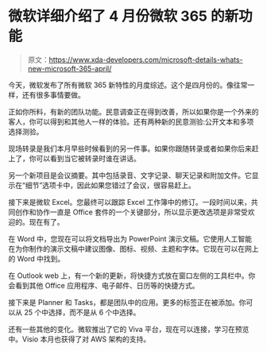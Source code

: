 # 微软详细介绍了 4 月份微软 365 的新功能

> 原文：<https://www.xda-developers.com/microsoft-details-whats-new-microsoft-365-april/>

今天，微软发布了所有微软 365 新特性的月度综述。这个是四月份的。像往常一样，还有很多事情要做。

正如你所料，有新的团队功能。民意调查正在得到改善，所以如果你是一个外来的客人，你可以得到和其他人一样的体验。还有两种新的民意测验:公开文本和多项选择测验。

现场转录是我们本月早些时候看到的另一件事。如果你跟随转录或者如果你后来赶上了，你可以看到当它被转录时谁在讲话。

另一个新项目是会议摘要。其中包括录音、文字记录、聊天记录和附加文件。它显示在“细节”选项卡中，因此如果您错过了会议，很容易赶上。

接下来是微软 Excel。您最终可以跟踪 Excel 工作簿中的修订。一段时间以来，共同创作和协作一直是 Office 套件的一个关键部分，所以显示更改选项是非常受欢迎的。现在有了。

在 Word 中，您现在可以将文档导出为 PowerPoint 演示文稿。它使用人工智能在为你制作的演示文稿中建议图像、图标、视频、主题和字体。它现在可以在网上的 Word 中找到。

在 Outlook web 上，有一个新的更新，将快捷方式放在窗口左侧的工具栏中。你会看到其他 Office 应用程序、电子邮件、日历等的快捷方式。

接下来是 Planner 和 Tasks，都是团队中的应用。更多的标签正在被添加。你可以从 25 个中选择，而不是从 6 个中选择。

还有一些其他的变化。微软推出了它的 Viva 平台，现在可以连接，学习在预览中。Visio 本月也获得了对 AWS 架构的支持。